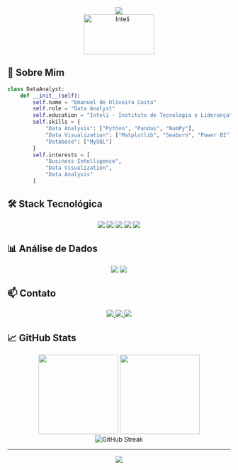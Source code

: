 <div align="center">
  <img src="https://capsule-render.vercel.app/api?type=waving&color=2E8B57&height=200&section=header&text=Emanuel%20Costa&fontSize=80&fontAlignY=35&animation=twinkling&desc=Data%20Analyst%20|%20Business%20Intelligence%20Professional&descAlignY=55&descAlign=50"/>
</div>

<div align="center">
  <img src="https://www.inteli.edu.br/wp-content/uploads/2021/08/20172028/marca_1-2.png" alt="Inteli" width="160" height="90">
</div>

## 🎯 Sobre Mim

```python
class DataAnalyst:
    def __init__(self):
        self.name = "Emanuel de Oliveira Costa"
        self.role = "Data Analyst"
        self.education = "Inteli - Instituto de Tecnologia e Liderança"
        self.skills = {
            "Data Analysis": ["Python", "Pandas", "NumPy"],
            "Data Visualization": ["Matplotlib", "Seaborn", "Power BI"],
            "Database": ["MySQL"]
        }
        self.interests = [
            "Business Intelligence",
            "Data Visualization",
            "Data Analysis"
        ]
```

## 🛠️ Stack Tecnológica

<div align="center">
  <img src="https://img.shields.io/badge/Python-3776AB?style=for-the-badge&logo=python&logoColor=white"/>
  <img src="https://img.shields.io/badge/Pandas-150458?style=for-the-badge&logo=pandas&logoColor=white"/>
  <img src="https://img.shields.io/badge/NumPy-013243?style=for-the-badge&logo=numpy&logoColor=white"/>
  <img src="https://img.shields.io/badge/MySQL-4479A1?style=for-the-badge&logo=mysql&logoColor=white"/>
  <img src="https://img.shields.io/badge/Power_BI-F2C811?style=for-the-badge&logo=powerbi&logoColor=black"/>
</div>

## 📊 Análise de Dados

<div align="center">
  <img src="https://img.shields.io/badge/Matplotlib-11557C?style=for-the-badge&logo=matplotlib&logoColor=white"/>
  <img src="https://img.shields.io/badge/Seaborn-0B76A8?style=for-the-badge&logo=seaborn&logoColor=white"/>
</div>

## 📫 Contato

<div align="center">
  <a href="https://www.linkedin.com/in/emanuel-de-oliveira-costa-45b637185/" target="_blank">
    <img src="https://img.shields.io/badge/LinkedIn-0077B5?style=for-the-badge&logo=linkedin&logoColor=white"/>
  </a>
  <a href="https://wa.me/qr/EFD7NBCXG5USN1" target="_blank">
    <img src="https://img.shields.io/badge/WhatsApp-25D366?style=for-the-badge&logo=whatsapp&logoColor=white"/>
  </a>
  <a href="https://www.instagram.com/emanuel_gv3/" target="_blank">
    <img src="https://img.shields.io/badge/Instagram-E4405F?style=for-the-badge&logo=instagram&logoColor=white"/>
  </a>
</div>

## 📈 GitHub Stats

<div align="center">
  <img height="180em" src="https://github-readme-stats.vercel.app/api?username=emanuelgv3&show_icons=true&theme=radical&include_all_commits=true&count_private=true"/>
  <img height="180em" src="https://github-readme-stats.vercel.app/api/top-langs/?username=emanuelgv3&layout=compact&langs_count=7&theme=radical"/>
</div>

<div align="center">
  <img src="https://github-readme-streak-stats.herokuapp.com/?user=emanuelgv3&theme=radical" alt="GitHub Streak"/>
</div>

---
<div align="center">
  <img src="https://capsule-render.vercel.app/api?type=waving&color=2E8B57&height=100&section=footer"/>
</div>
